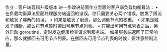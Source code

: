 作业：客户端容错升级版本
进一步改进前面作业里面的客户端负载均衡算法：
• 在负载均衡算法里面处理服务端返回的错误。你只需要关心两个错误，触发了限流和触发了熔断的错误。
• 如果是触发了限流，那么调低节点的权重。
• 如果是触发了熔断，那么将节点暂时挪出可用节点列表。
• 在挪出可用节点列表之后，另外启动 goroutine，定时发送健康检查请求到服务端。
如果服务端返回了正常响应，那么就挪回去可用节点列表。在挪回去可用节点列表的时候，要注意控制流量。